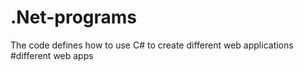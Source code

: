 # .Net-programs
The code defines how to use C# to create different web applications
#different web apps
